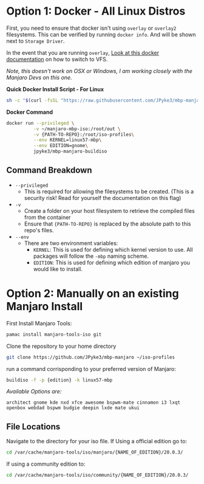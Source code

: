# Option 1: Docker - All Linux Distros

First, you need to ensure that docker isn't using `overlay` or `overlay2` filesystems. This can be verified by running `docker info`. And will be shown next to `Storage Driver`.

In the event that you are running `overlay`, [Look at this docker documentation](https://docs.docker.com/storage/storagedriver/vfs-driver/) on how to switch to VFS.

*Note, this doesn't work on OSX or Windows, I am working closely with the Manjaro Devs on this one.*

**Quick Docker Install Script - For Linux**

```sh
sh -c "$(curl -fsSL "https://raw.githubusercontent.com/JPyke3/mbp-manjaro/master/build-in-docker.sh")"
```

**Docker Command**

```sh
docker run --privileged \
          -v ~/manjaro-mbp-iso:/root/out \
          -v {PATH-TO-REPO}:/root/iso-profiles\
          --env KERNEL=linux57-mbp\
          --env EDITION=gnome\
          jpyke3/mbp-manjaro-buildiso
```

## Command Breakdown

- `--privileged`
    - This is required for allowing the filesystems to be created. (This is a security risk! Read for yourself the documentation on this flag)
- `-v`
    - Create a folder on your host filesystem to retrieve the compiled files from the container
    - Ensure that `{PATH-TO-REPO}` is replaced by the absolute path to this repo's files.
- `--env`
    - There are two environment variables:
        - `KERNEL`: This is used for defining which kernel version to use. All packages will follow the `-mbp` naming scheme.
        - `EDITION`: This is used for defining which edition of manjaro you would like to install.

# Option 2: Manually on an existing Manjaro Install

First Install Manjaro Tools:

```sh
pamac install manjaro-tools-iso git
```

Clone the repository to your home directory

```sh
git clone https://github.com/JPyke3/mbp-manjaro ~/iso-profiles
```

run a command corrisponding to your preferred version of Manjaro:

```sh
buildiso -f -p {edition} -k linux57-mbp
```

*Available Options are:*

```plain
architect gnome kde nxd xfce awesome bspwm-mate cinnamon i3 lxqt openbox webdad bspwm budgie deepin lxde mate ukui
```

## File Locations

Navigate to the directory for your iso file. If Using a official edition go to:

```sh
cd /var/cache/manjaro-tools/iso/manjaro/{NAME_OF_EDITION}/20.0.3/
```

If using a community edition to:

```sh
cd /var/cache/manjaro-tools/iso/community/{NAME_OF_EDITION}/20.0.3/
```
